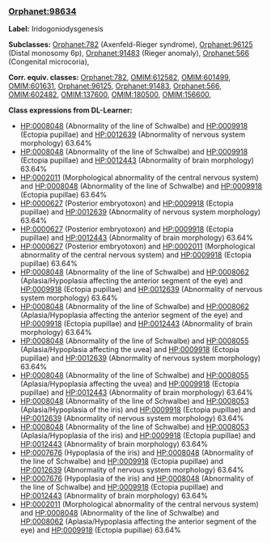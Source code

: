 
### [Orphanet:98634](http://www.orpha.net/ORDO/Orphanet_98634)
**Label:** Iridogoniodysgenesis

**Subclasses:** [Orphanet:782](http://www.orpha.net/ORDO/Orphanet_782) (Axenfeld-Rieger syndrome), [Orphanet:96125](http://www.orpha.net/ORDO/Orphanet_96125) (Distal monosomy 6p), [Orphanet:91483](http://www.orpha.net/ORDO/Orphanet_91483) (Rieger anomaly), [Orphanet:566](http://www.orpha.net/ORDO/Orphanet_566) (Congenital microcoria), 

**Corr. equiv. classes:** [Orphanet:782](http://www.orpha.net/ORDO/Orphanet_782), [OMIM:612582](http://purl.obolibrary.org/obo/OMIM_612582), [OMIM:601499](http://purl.obolibrary.org/obo/OMIM_601499), [OMIM:601631](http://purl.obolibrary.org/obo/OMIM_601631), [Orphanet:96125](http://www.orpha.net/ORDO/Orphanet_96125), [Orphanet:91483](http://www.orpha.net/ORDO/Orphanet_91483), [Orphanet:566](http://www.orpha.net/ORDO/Orphanet_566), [OMIM:602482](http://purl.obolibrary.org/obo/OMIM_602482), [OMIM:137600](http://purl.obolibrary.org/obo/OMIM_137600), [OMIM:180500](http://purl.obolibrary.org/obo/OMIM_180500), [OMIM:156600](http://purl.obolibrary.org/obo/OMIM_156600), 

**Class expressions from DL-Learner:**

- [HP:0008048](http://purl.obolibrary.org/obo/HP_0008048) (Abnormality of the line of Schwalbe) and [HP:0009918](http://purl.obolibrary.org/obo/HP_0009918) (Ectopia pupillae) and [HP:0012639](http://purl.obolibrary.org/obo/HP_0012639) (Abnormality of nervous system morphology) 63.64%
- [HP:0008048](http://purl.obolibrary.org/obo/HP_0008048) (Abnormality of the line of Schwalbe) and [HP:0009918](http://purl.obolibrary.org/obo/HP_0009918) (Ectopia pupillae) and [HP:0012443](http://purl.obolibrary.org/obo/HP_0012443) (Abnormality of brain morphology) 63.64%
- [HP:0002011](http://purl.obolibrary.org/obo/HP_0002011) (Morphological abnormality of the central nervous system) and [HP:0008048](http://purl.obolibrary.org/obo/HP_0008048) (Abnormality of the line of Schwalbe) and [HP:0009918](http://purl.obolibrary.org/obo/HP_0009918) (Ectopia pupillae) 63.64%
- [HP:0000627](http://purl.obolibrary.org/obo/HP_0000627) (Posterior embryotoxon) and [HP:0009918](http://purl.obolibrary.org/obo/HP_0009918) (Ectopia pupillae) and [HP:0012639](http://purl.obolibrary.org/obo/HP_0012639) (Abnormality of nervous system morphology) 63.64%
- [HP:0000627](http://purl.obolibrary.org/obo/HP_0000627) (Posterior embryotoxon) and [HP:0009918](http://purl.obolibrary.org/obo/HP_0009918) (Ectopia pupillae) and [HP:0012443](http://purl.obolibrary.org/obo/HP_0012443) (Abnormality of brain morphology) 63.64%
- [HP:0000627](http://purl.obolibrary.org/obo/HP_0000627) (Posterior embryotoxon) and [HP:0002011](http://purl.obolibrary.org/obo/HP_0002011) (Morphological abnormality of the central nervous system) and [HP:0009918](http://purl.obolibrary.org/obo/HP_0009918) (Ectopia pupillae) 63.64%
- [HP:0008048](http://purl.obolibrary.org/obo/HP_0008048) (Abnormality of the line of Schwalbe) and [HP:0008062](http://purl.obolibrary.org/obo/HP_0008062) (Aplasia/Hypoplasia affecting the anterior segment of the eye) and [HP:0009918](http://purl.obolibrary.org/obo/HP_0009918) (Ectopia pupillae) and [HP:0012639](http://purl.obolibrary.org/obo/HP_0012639) (Abnormality of nervous system morphology) 63.64%
- [HP:0008048](http://purl.obolibrary.org/obo/HP_0008048) (Abnormality of the line of Schwalbe) and [HP:0008062](http://purl.obolibrary.org/obo/HP_0008062) (Aplasia/Hypoplasia affecting the anterior segment of the eye) and [HP:0009918](http://purl.obolibrary.org/obo/HP_0009918) (Ectopia pupillae) and [HP:0012443](http://purl.obolibrary.org/obo/HP_0012443) (Abnormality of brain morphology) 63.64%
- [HP:0008048](http://purl.obolibrary.org/obo/HP_0008048) (Abnormality of the line of Schwalbe) and [HP:0008055](http://purl.obolibrary.org/obo/HP_0008055) (Aplasia/Hypoplasia affecting the uvea) and [HP:0009918](http://purl.obolibrary.org/obo/HP_0009918) (Ectopia pupillae) and [HP:0012639](http://purl.obolibrary.org/obo/HP_0012639) (Abnormality of nervous system morphology) 63.64%
- [HP:0008048](http://purl.obolibrary.org/obo/HP_0008048) (Abnormality of the line of Schwalbe) and [HP:0008055](http://purl.obolibrary.org/obo/HP_0008055) (Aplasia/Hypoplasia affecting the uvea) and [HP:0009918](http://purl.obolibrary.org/obo/HP_0009918) (Ectopia pupillae) and [HP:0012443](http://purl.obolibrary.org/obo/HP_0012443) (Abnormality of brain morphology) 63.64%
- [HP:0008048](http://purl.obolibrary.org/obo/HP_0008048) (Abnormality of the line of Schwalbe) and [HP:0008053](http://purl.obolibrary.org/obo/HP_0008053) (Aplasia/Hypoplasia of the iris) and [HP:0009918](http://purl.obolibrary.org/obo/HP_0009918) (Ectopia pupillae) and [HP:0012639](http://purl.obolibrary.org/obo/HP_0012639) (Abnormality of nervous system morphology) 63.64%
- [HP:0008048](http://purl.obolibrary.org/obo/HP_0008048) (Abnormality of the line of Schwalbe) and [HP:0008053](http://purl.obolibrary.org/obo/HP_0008053) (Aplasia/Hypoplasia of the iris) and [HP:0009918](http://purl.obolibrary.org/obo/HP_0009918) (Ectopia pupillae) and [HP:0012443](http://purl.obolibrary.org/obo/HP_0012443) (Abnormality of brain morphology) 63.64%
- [HP:0007676](http://purl.obolibrary.org/obo/HP_0007676) (Hypoplasia of the iris) and [HP:0008048](http://purl.obolibrary.org/obo/HP_0008048) (Abnormality of the line of Schwalbe) and [HP:0009918](http://purl.obolibrary.org/obo/HP_0009918) (Ectopia pupillae) and [HP:0012639](http://purl.obolibrary.org/obo/HP_0012639) (Abnormality of nervous system morphology) 63.64%
- [HP:0007676](http://purl.obolibrary.org/obo/HP_0007676) (Hypoplasia of the iris) and [HP:0008048](http://purl.obolibrary.org/obo/HP_0008048) (Abnormality of the line of Schwalbe) and [HP:0009918](http://purl.obolibrary.org/obo/HP_0009918) (Ectopia pupillae) and [HP:0012443](http://purl.obolibrary.org/obo/HP_0012443) (Abnormality of brain morphology) 63.64%
- [HP:0002011](http://purl.obolibrary.org/obo/HP_0002011) (Morphological abnormality of the central nervous system) and [HP:0008048](http://purl.obolibrary.org/obo/HP_0008048) (Abnormality of the line of Schwalbe) and [HP:0008062](http://purl.obolibrary.org/obo/HP_0008062) (Aplasia/Hypoplasia affecting the anterior segment of the eye) and [HP:0009918](http://purl.obolibrary.org/obo/HP_0009918) (Ectopia pupillae) 63.64%


